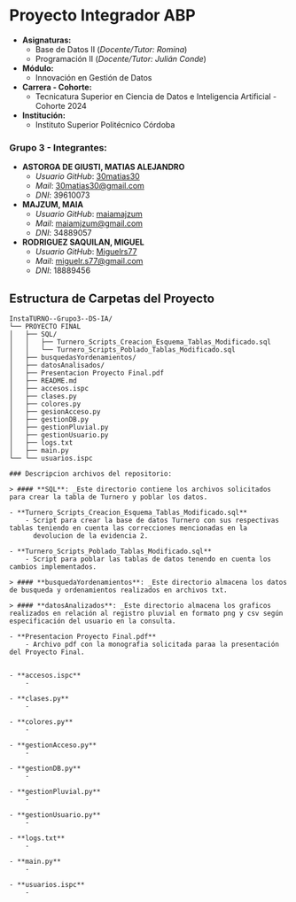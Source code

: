 # Proyecto Integrador ABP
- **Asignaturas:**
    - Base de Datos II (_Docente/Tutor: Romina_)
    - Programación II (_Docente/Tutor: Julián Conde_)
- **Módulo:**
    - Innovación en Gestión de Datos
- **Carrera - Cohorte:**
    - Tecnicatura Superior en Ciencia de Datos e Inteligencia Artificial - Cohorte 2024
- **Institución:**
    - Instituto Superior Politécnico Córdoba

### Grupo 3 - Integrantes:
- **ASTORGA DE GIUSTI, MATIAS ALEJANDRO**
    - _Usuario GitHub_: [30matias30](https://github.com/30matias30)
    - _Mail_: 30matias30@gmail.com
    - _DNI_: 39610073
- **MAJZUM, MAIA**
    - _Usuario GitHub_: [maiamajzum](https://github.com/maiamajzum)
    - _Mail_: maiamjzum@gmail.com
    - _DNI_: 34889057
- **RODRIGUEZ SAQUILAN, MIGUEL**
    - _Usuario GitHub_: [Miguelrs77](https://github.com/miguelrs77)
    - _Mail_: miguelr.s77@gmail.com
    - _DNI_: 18889456 


## Estructura de Carpetas del Proyecto

```
InstaTURNO--Grupo3--DS-IA/
└── PROYECTO FINAL
│   ├── SQL/
│   │   ├── Turnero_Scripts_Creacion_Esquema_Tablas_Modificado.sql
│   │   └── Turnero_Scripts_Poblado_Tablas_Modificado.sql
│   ├── busquedasYordenamientos/   
│   ├── datosAnalisados/
│   ├── Presentacion Proyecto Final.pdf
│   ├── README.md
│   ├── accesos.ispc
│   ├── clases.py
│   ├── colores.py
│   ├── gesionAcceso.py
│   ├── gestionDB.py
│   ├── gestionPluvial.py
│   ├── gestionUsuario.py
│   ├── logs.txt
│   ├── main.py
└── └── usuarios.ispc

### Descripcion archivos del repositorio:

> #### **SQL**: _Este directorio contiene los archivos solicitados para crear la tabla de Turnero y poblar los datos.

- **Turnero_Scripts_Creacion_Esquema_Tablas_Modificado.sql**
    - Script para crear la base de datos Turnero con sus respectivas tablas teniendo en cuenta las correcciones mencionadas en la 
      devolucion de la evidencia 2.
      
- **Turnero_Scripts_Poblado_Tablas_Modificado.sql**
    - Script para poblar las tablas de datos tenendo en cuenta los cambios implementados.
 
> #### **busquedaYordenamientos**: _Este directorio almacena los datos de busqueda y ordenamientos realizados en archivos txt.

> #### **datosAnalizados**: _Este directorio almacena los graficos realizados en relación al registro pluvial en formato png y csv según especificación del usuario en la consulta.

- **Presentacion Proyecto Final.pdf**
    - Archivo pdf con la monografia solicitada paraa la presentación del Proyecto Final.
	

- **accesos.ispc**
    - 
	
- **clases.py**
    - 

- **colores.py**
    - 
	
- **gestionAcceso.py**   
    - 	
	
- **gestionDB.py**
    - 
	
- **gestionPluvial.py**
    - 
	
- **gestionUsuario.py**
    - 
	
- **logs.txt**
    - 
	
- **main.py**
    - 
	
- **usuarios.ispc**
    - 
	



